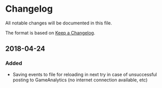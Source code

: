 # Changelog

All notable changes will be documented in this file.

The format is based on [Keep a Changelog](http://keepachangelog.com/en/1.0.0/).

## 2018-04-24

### Added

- Saving events to file for reloading in next try in case of unsuccessful posting to GameAnalytics (no internet connection available, etc)
